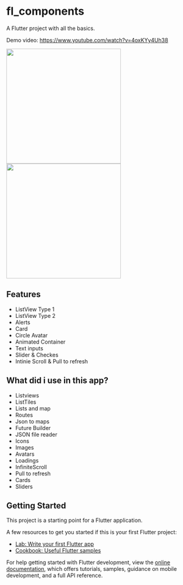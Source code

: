 # fl_components

A Flutter project with all the basics.

Demo video: https://www.youtube.com/watch?v=4oxKYy4Uh38


<img src="https://user-images.githubusercontent.com/51382458/207962729-a090bd7f-24ab-430f-8b29-fb280de38984.png" width="300" />
 
<img src="https://user-images.githubusercontent.com/51382458/207962646-4a172584-0051-4ed2-9598-fc1678448941.png" width="300" /> 


## Features 
- ListView Type 1
- ListView Type 2
- Alerts
- Card
- Circle Avatar
- Animated Container
- Text inputs
- Slider & Checkes
- Intinie Scroll & Pull to refresh

## What did i use in this app?

- Listviews
- ListTiles
- Lists and map
- Routes
- Json to maps
- Future Builder
- JSON file reader
- Icons
- Images
- Avatars
- Loadings
- InfiniteScroll
- Pull to refresh
- Cards
- Sliders

## Getting Started

This project is a starting point for a Flutter application.

A few resources to get you started if this is your first Flutter project:

- [Lab: Write your first Flutter app](https://docs.flutter.dev/get-started/codelab)
- [Cookbook: Useful Flutter samples](https://docs.flutter.dev/cookbook)

For help getting started with Flutter development, view the
[online documentation](https://docs.flutter.dev/), which offers tutorials,
samples, guidance on mobile development, and a full API reference.
